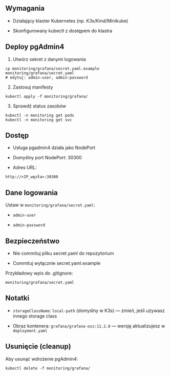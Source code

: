 ## Wymagania

 - Działający klaster Kubernetes (np. K3s/Kind/Minikube)

 - Skonfigurowany kubectl z dostępem do klastra

## Deploy pgAdmin4

 1. Utwórz sekret z danymi logowania
```
cp monitoring/grafana/secret.yaml.example monitoring/grafana/secret.yaml
# edytuj: admin-user, admin-password
```

 2. Zastosuj manifesty
```
kubectl apply -f monitoring/grafana/
```

 3. Sprawdź status zasobów
```
kubectl -n monitoring get pods
kubectl -n monitoring get svc
```

## Dostęp

 - Usługa pgadmin4 działa jako NodePort

 - Domyślny port NodePort: 30300

 - Adres URL:
```
http://<IP_węzła>:30300
```

## Dane logowania

Ustaw w `monitoring/grafana/secret.yaml`:

 - `admin-user`

 - `admin-password`

## Bezpieczeństwo

 - Nie commituj pliku secret.yaml do repozytorium

 - Commituj wyłącznie secret.yaml.example

Przykładowy wpis do .gitignore:
```
monitoring/grafana/secret.yaml
```

## Notatki

 - `storageClassName`: `local-path` (domyślny w K3s) — zmień, jeśli używasz innego storage class

 - Obraz kontenera: `grafana/grafana-oss:11.2.0` — wersję aktualizujesz w `deployment.yaml`

## Usunięcie (cleanup)

Aby usunąć wdrożenie pgAdmin4:
```
kubectl delete -f monitoring/grafana/
```
